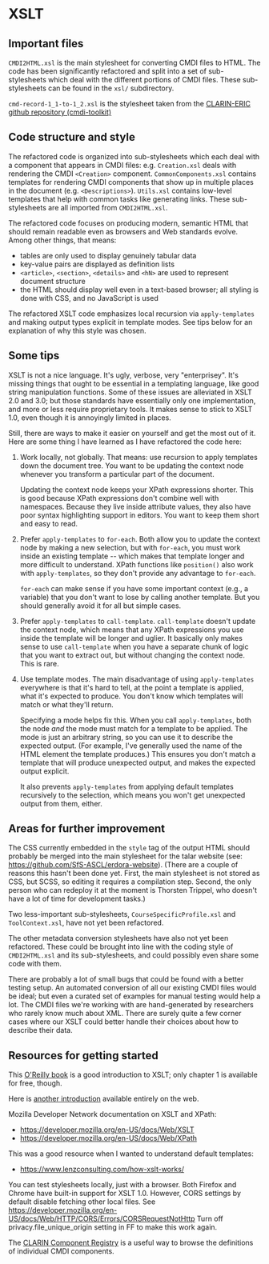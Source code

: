 # XSLT 

## Important files

`CMDI2HTML.xsl` is the main stylesheet for converting CMDI files to
HTML. The code has been significantly refactored and split into a set
of sub-stylesheets which deal with the different portions of CMDI
files. These sub-stylesheets can be found in the `xsl/` subdirectory.

`cmd-record-1_1-to-1_2.xsl` is the stylesheet taken from the
[CLARIN-ERIC github repository (cmdi-toolkit)](https://github.com/clarin-eric/cmdi-toolkit/blob/master/src/main/resources/toolkit/upgrade/cmd-record-1_1-to-1_2.xsl)

## Code structure and style

The refactored code is organized into sub-stylesheets which each deal
with a component that appears in CMDI files: e.g. `Creation.xsl` deals
with rendering the CMDI `<Creation>` component. `CommonComponents.xsl`
contains templates for rendering CMDI components that show up in
multiple places in the document (e.g. `<Descriptions>`). `Utils.xsl`
contains low-level templates that help with common tasks like
generating links. These sub-stylesheets are all imported from
`CMDI2HTML.xsl`.

The refactored code focuses on producing modern, semantic HTML that
should remain readable even as browsers and Web standards evolve.
Among other things, that means:

  - tables are only used to display genuinely tabular data
  - key-value pairs are displayed as definition lists
  - `<article>`, `<section>`, `<details>` and `<hN>` are used to
    represent document structure
  - the HTML should display well even in a text-based browser; all
    styling is done with CSS, and no JavaScript is used
    
The refactored XSLT code emphasizes local recursion via
`apply-templates` and making output types explicit in template modes.
See tips below for an explanation of why this style was chosen.
  
## Some tips

XSLT is not a nice language. It's ugly, verbose, very "enterprisey".
It's missing things that ought to be essential in a templating
language, like good string manipulation functions. Some of these
issues are alleviated in XSLT 2.0 and 3.0; but those standards have
essentially only one implementation, and more or less require
proprietary tools. It makes sense to stick to XSLT 1.0, even though it
is annoyingly limited in places.

Still, there are ways to make it easier on yourself and get the most
out of it. Here are some thing I have learned as I have refactored the
code here:

1. Work locally, not globally. That means: use recursion to apply
   templates down the document tree. You want to be updating the
   context node whenever you transform a particular part of the
   document.

   Updating the context node keeps your XPath expressions shorter.
   This is good because XPath expressions don't combine well with
   namespaces. Because they live inside attribute values, they also
   have poor syntax highlighting support in editors. You want to keep
   them short and easy to read.

1. Prefer `apply-templates` to `for-each`. Both allow you to update
   the context node by making a new selection, but with `for-each`,
   you must work inside an existing template -- which makes that
   template longer and more difficult to understand. XPath functions
   like `position()` also work with `apply-templates`, so they don't
   provide any advantage to `for-each`.

   `for-each` can make sense if you have some important context (e.g.,
   a variable) that you don't want to lose by calling another
   template. But you should generally avoid it for all but simple
   cases.

1. Prefer `apply-templates` to `call-template`. `call-template`
   doesn't update the context node, which means that any XPath
   expressions you use inside the template will be longer and uglier.
   It basically only makes sense to use `call-template` when you have
   a separate chunk of logic that you want to extract out, but without
   changing the context node. This is rare.

1. Use template modes. The main disadvantage of using
   `apply-templates` everywhere is that it's hard to tell, at the
   point a template is applied, what it's expected to produce. You
   don't know which templates will match or what they'll return.
   
   Specifying a mode helps fix this. When you call `apply-templates`,
   both the node *and* the mode must match for a template to be
   applied. The mode is just an arbitrary string, so you can use it to
   describe the expected output. (For example, I've generally used the
   name of the HTML element the template produces.) This ensures you
   don't match a template that will produce unexpected output, and
   makes the expected output explicit.

   It also prevents `apply-templates` from applying default templates
   recursively to the selection, which means you won't get unexpected
   output from them, either.

## Areas for further improvement

The CSS currently embedded in the `style` tag of the output HTML
should probably be merged into the main stylesheet for the talar
website (see: https://github.com/SfS-ASCL/erdora-website). (There are
a couple of reasons this hasn't been done yet. First, the main
stylesheet is not stored as CSS, but SCSS, so editing it requires a
compilation step. Second, the only person who can redeploy it at the
moment is Thorsten Trippel, who doesn't have a lot of time for
development tasks.)

Two less-important sub-stylesheets, `CourseSpecificProfile.xsl` and
`ToolContext.xsl`, have not yet been refactored.

The other metadata conversion stylesheets have also not yet been
refactored. These could be brought into line with the coding style of
`CMDI2HTML.xsl` and its sub-stylesheets, and could possibly even share
some code with them.

There are probably a lot of small bugs that could be found with a
better testing setup. An automated conversion of all our existing CMDI
files would be ideal; but even a curated set of examples for manual
testing would help a lot. The CMDI files we're working with are
hand-generated by researchers who rarely know much about XML. There
are surely quite a few corner cases where our XSLT could better handle
their choices about how to describe their data.

## Resources for getting started

This [O'Reilly
book](https://www.oreilly.com/library/view/learning-xslt/0596003277/ch01.html)
is a good introduction to XSLT; only chapter 1 is available for free, though.

Here is [another introduction](https://www.xml.com/pub/a/2000/08/holman/) available
entirely on the web.

Mozilla Developer Network documentation on XSLT and XPath:

  - https://developer.mozilla.org/en-US/docs/Web/XSLT
  - https://developer.mozilla.org/en-US/docs/Web/XPath

This was a good resource when I wanted to understand default
templates:

  - https://www.lenzconsulting.com/how-xslt-works/

You can test stylesheets locally, just with a browser. Both Firefox
and Chrome have built-in support for XSLT 1.0. However, CORS settings
by default disable fetching other local files. See
https://developer.mozilla.org/en-US/docs/Web/HTTP/CORS/Errors/CORSRequestNotHttp
Turn off privacy.file_unique_origin setting in FF to make this work
again.

The [CLARIN Component Registry](https://catalog.clarin.eu/ds/ComponentRegistry/)
is a useful way to browse the definitions of individual CMDI components.
